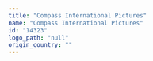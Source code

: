 ```yaml
---
title: "Compass International Pictures"
name: "Compass International Pictures"
id: "14323"
logo_path: "null"
origin_country: ""
---
```


